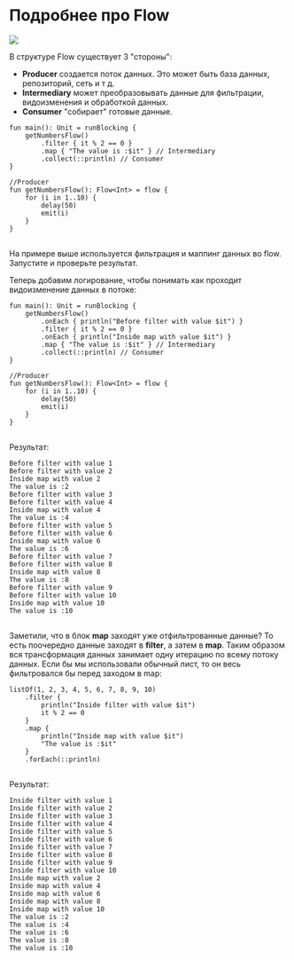 # Подробнее про Flow

![](https://ucarecdn.com/072ee210-9635-4dc1-8428-e6319a27d501/)![](data:image/gif;base64,R0lGODlhAQABAPABAP///wAAACH5BAEKAAAALAAAAAABAAEAAAICRAEAOw== "Click and drag to move")

В структуре Flow существует 3 "стороны":

* **Producer** создается поток данных. Это может быть база данных, репозиторий, сеть и т д.
* **Intermediary** может преобразовывать данные для фильтрации, видоизменения и обработкой данных.
* **Consumer** "собирает" готовые данные.

```
fun main(): Unit = runBlocking {
    getNumbersFlow()
        .filter { it % 2 == 0 }
        .map { "The value is :$it" } // Intermediary
        .collect(::println) // Consumer
}

//Producer
fun getNumbersFlow(): Flow<Int> = flow {
    for (i in 1..10) {
        delay(50)
        emit(i)
    }
}
```

![](data:image/gif;base64,R0lGODlhAQABAPABAP///wAAACH5BAEKAAAALAAAAAABAAEAAAICRAEAOw==)![](data:image/gif;base64,R0lGODlhAQABAPABAP///wAAACH5BAEKAAAALAAAAAABAAEAAAICRAEAOw== "Click and drag to move")

На примере выше используется фильтрация и маппинг данных во flow. Запустите и проверьте результат.

Теперь добавим логирование, чтобы понимать как проходит видоизменение данных в потоке:

```
fun main(): Unit = runBlocking {
    getNumbersFlow()
        .onEach { println("Before filter with value $it") }
        .filter { it % 2 == 0 }
        .onEach { println("Inside map with value $it") }
        .map { "The value is :$it" } // Intermediary
        .collect(::println) // Consumer
}

//Producer
fun getNumbersFlow(): Flow<Int> = flow {
    for (i in 1..10) {
        delay(50)
        emit(i)
    }
}
```

![](data:image/gif;base64,R0lGODlhAQABAPABAP///wAAACH5BAEKAAAALAAAAAABAAEAAAICRAEAOw==)![](data:image/gif;base64,R0lGODlhAQABAPABAP///wAAACH5BAEKAAAALAAAAAABAAEAAAICRAEAOw== "Click and drag to move")

Результат:

```
Before filter with value 1
Before filter with value 2
Inside map with value 2
The value is :2
Before filter with value 3
Before filter with value 4
Inside map with value 4
The value is :4
Before filter with value 5
Before filter with value 6
Inside map with value 6
The value is :6
Before filter with value 7
Before filter with value 8
Inside map with value 8
The value is :8
Before filter with value 9
Before filter with value 10
Inside map with value 10
The value is :10
```

![](data:image/gif;base64,R0lGODlhAQABAPABAP///wAAACH5BAEKAAAALAAAAAABAAEAAAICRAEAOw==)![](data:image/gif;base64,R0lGODlhAQABAPABAP///wAAACH5BAEKAAAALAAAAAABAAEAAAICRAEAOw== "Click and drag to move")

Заметили, что в блок **map** заходят уже отфильтрованные данные? То есть поочередно данные заходят в **filter**, а затем в **map**. Таким образом вся трансформация данных занимает одну итерацию по всему потоку данных. Если бы мы использовали обычный лист, то он весь фильтровался бы перед заходом в map:

```
listOf(1, 2, 3, 4, 5, 6, 7, 8, 9, 10)
    .filter {
        println("Inside filter with value $it")
        it % 2 == 0
    }
    .map {
        println("Inside map with value $it")
        "The value is :$it"
    }
    .forEach(::println)
```

![](data:image/gif;base64,R0lGODlhAQABAPABAP///wAAACH5BAEKAAAALAAAAAABAAEAAAICRAEAOw==)![](data:image/gif;base64,R0lGODlhAQABAPABAP///wAAACH5BAEKAAAALAAAAAABAAEAAAICRAEAOw== "Click and drag to move")

Результат:

```
Inside filter with value 1
Inside filter with value 2
Inside filter with value 3
Inside filter with value 4
Inside filter with value 5
Inside filter with value 6
Inside filter with value 7
Inside filter with value 8
Inside filter with value 9
Inside filter with value 10
Inside map with value 2
Inside map with value 4
Inside map with value 6
Inside map with value 8
Inside map with value 10
The value is :2
The value is :4
The value is :6
The value is :8
The value is :10
```

![](data:image/gif;base64,R0lGODlhAQABAPABAP///wAAACH5BAEKAAAALAAAAAABAAEAAAICRAEAOw==)![](data:image/gif;base64,R0lGODlhAQABAPABAP///wAAACH5BAEKAAAALAAAAAABAAEAAAICRAEAOw== "Click and drag to move")
